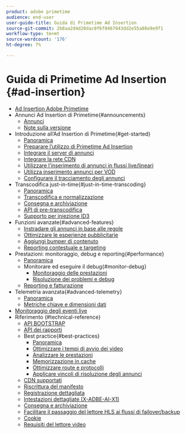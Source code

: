 ```yaml
---
product: adobe primetime
audience: end-user
user-guide-title: Guida di Primetime Ad Insertion
source-git-commit: 2b8aa2d4d20dac0f6f8467043dd2e55a88e9e9f1
workflow-type: tm+mt
source-wordcount: '176'
ht-degree: 7%

---
```



# Guida di Primetime Ad Insertion {#ad-insertion}

+ [Ad Insertion Adobe Primetime](home.md)
+ Annunci Ad Insertion di Primetime{#announcements}
   + [Annunci](announcements/overview.md)
   + [Note sulla versione](https://experienceleague.adobe.com/docs/primetime/release-notes/ptai/ptai-22x-release-notes.html)
+ Introduzione all’Ad Insertion di Primetime{#get-started}
   + [Panoramica](getting-started/get-started-overview.md)
   + [Preparare l’utilizzo di Primetime Ad Insertion](getting-started/setup-ptai.md)
   + [Integrare il server di annunci](getting-started/integrate-ad-server.md)
   + [Integrare la rete CDN](getting-started/integrate-cdn.md)
   + [Utilizzare l’inserimento di annunci in flussi live/lineari](getting-started/ad-insertion-live-linear-stream.md)
   + [Utilizza inserimento annunci per VOD](getting-started/ad-insertion-vod.md)
   + [Configurare il tracciamento degli annunci](getting-started/set-up-ad-tracking.md)
+ Transcodifica just-in-time{#just-in-time-transcoding}
   + [Panoramica](just-in-time-transcoding/jit-transcoding-overview.md)
   + [Transcodifica e normalizzazione](just-in-time-transcoding/transcoding-and-normalization.md)
   + [Consegna e archiviazione](https://experienceleague.adobe.com/docs/primetime/ad-insertion/technical-reference/delivery-and-storage.html)
   + [API di pre-transcodifica](just-in-time-transcoding/pre-transcoding-api.md)
   + [Supporto per iniezione ID3](just-in-time-transcoding/id3-injection-support.md)
+ Funzioni avanzate{#advanced-features}
   + [Instradare gli annunci in base alle regole](advanced-features/route-ads-based-on-rules.md)
   + [Ottimizzare le esperienze pubblicitarie](advanced-features/optimize-ad-experiences.md)
   + [Aggiungi bumper di contenuto](advanced-features/add-content-bumpers.md)
   + [Reporting contestuale e targeting](advanced-features/contextual-reporting-and-targeting.md)
+ Prestazioni: monitoraggio, debug e reporting{#performance}
   + [Panoramica](performance-monitoring-debugging-reporting/performance-overview.md)
   + Monitorare ed eseguire il debug{#monitor-debug}
      + [Monitoraggio delle prestazioni](performance-monitoring-debugging-reporting/performance-monitoring.md)
      + [Risoluzione dei problemi e debug](performance-monitoring-debugging-reporting/troubleshoot-and-debug.md)
   + [Reporting e fatturazione](performance-monitoring-debugging-reporting/reporting-and-billing.md)
+ Telemetria avanzata{#advanced-telemetry}
   + [Panoramica](advanced-telemetry/advanced-telemetry-overview.md)
   + [Metriche chiave e dimensioni dati](advanced-telemetry/key-metrics.md)
+ [Monitoraggio degli eventi live](live-event-monitoring.md)
+ Riferimento {#technical-reference}
   + [API BOOTSTRAP](technical-reference/bootstrap-api.md)
   + [API dei rapporti](technical-reference/report-api.md)
   + Best practice{#best-practices}
      + [Panoramica](best-practices/best-practices-overview.md)
      + [Ottimizzare i tempi di avvio dei video](best-practices/optimize-video-startup-time.md)
      + [Analizzare le prestazioni](best-practices/analyze-performance.md)
      + [Memorizzazione in cache](best-practices/caching.md)
      + [Ottimizzare route e protocolli](best-practices/optimize-routes-protocols.md)
      + [Applicare vincoli di risoluzione degli annunci](best-practices/apply-ad-resolution-constraints.md)
   + [CDN supportati](technical-reference/supported-cdns.md)
   + [Riscrittura del manifesto](technical-reference/manifest-rewriting.md)
   + [Registrazione dettagliata](performance-monitoring-debugging-reporting/verbose-logging.md)
   + [Intestazioni dettagliate (X-ADBE-AI-X1)](performance-monitoring-debugging-reporting/debugging-headers.md)
   + [Consegna e archiviazione](/help/primetime-ad-insertion/just-in-time-transcoding/delivery-and-storage.md)
   + [Facilitare il passaggio del lettore HLS ai flussi di failover/backup](technical-reference/hls-switching-to-failover.md)
   + [Cookie](technical-reference/cookies.md)
   + [Requisiti del lettore video](technical-reference/video-player-requirements.md)